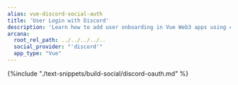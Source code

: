 ```yaml
---
alias: vue-discord-social-auth
title: 'User Login with Discord'
description: 'Learn how to add user onboarding in Vue Web3 apps using custom login UI and Discord as the social login provider.'
arcana:
  root_rel_path: ../../../../..
  social_provider: "'discord'"
  app_type: "Vue"
---
```


{%include "./text-snippets/build-social/discord-oauth.md" %}
